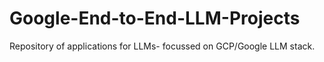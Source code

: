 # Google-End-to-End-LLM-Projects
Repository of applications for LLMs- focussed on GCP/Google LLM stack.
